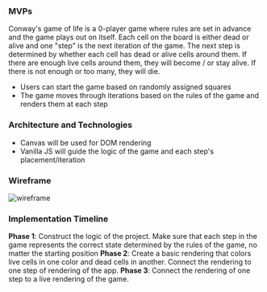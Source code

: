 

### MVPs

Conway's game of life is a 0-player game where rules are set in advance and the game plays out on itself. Each cell on the board is either dead or alive and one "step" is the next iteration of the game. The next step is determined by whether each cell has dead or alive cells around them. If there are enough live cells around them, they will become / or stay alive. If there is not enough or too many, they will die.

- Users can start the game based on randomly assigned squares
- The game moves through iterations based on the rules of the game and renders them at each step

### Architecture and Technologies

- Canvas will be used for DOM rendering
- Vanilla JS will guide the logic of the game and each step's placement/iteration

### Wireframe

![wireframe](https://github.com/cjshay/rough-life/blob/docs/life-wireframe.png)

### Implementation Timeline

**Phase 1**: Construct the logic of the project. Make sure that each step in the game represents the correct state determined by the rules of the game, no matter the starting position
**Phase 2**: Create a basic rendering that colors live cells in one color and dead cells in another. Connect the rendering to one step of rendering of the app.
**Phase 3**: Connect the rendering of one step to a live rendering of the game.

